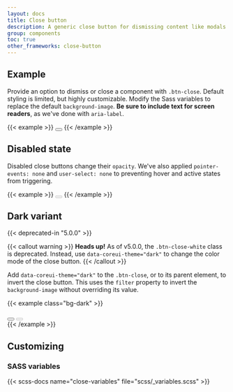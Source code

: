 ```yaml
---
layout: docs
title: Close button
description: A generic close button for dismissing content like modals and alerts.
group: components
toc: true
other_frameworks: close-button
---
```


## Example

Provide an option to dismiss or close a component with `.btn-close`. Default styling is limited, but highly customizable. Modify the Sass variables to replace the default `background-image`. **Be sure to include text for screen readers**, as we've done with `aria-label`.

{{< example >}}
<button type="button" class="btn-close" aria-label="Close"></button>
{{< /example >}}

## Disabled state

Disabled close buttons change their `opacity`. We've also applied `pointer-events: none` and `user-select: none` to preventing hover and active states from triggering.

{{< example >}}
<button type="button" class="btn-close" disabled aria-label="Close"></button>
{{< /example >}}

## Dark variant

{{< deprecated-in "5.0.0" >}}

{{< callout warning >}}
**Heads up!** As of v5.0.0, the `.btn-close-white` class is deprecated. Instead, use `data-coreui-theme="dark"` to change the color mode of the close button.
{{< /callout >}}

Add `data-coreui-theme="dark"` to the `.btn-close`, or to its parent element, to invert the close button. This uses the `filter` property to invert the `background-image` without overriding its value.

{{< example class="bg-dark" >}}
<div data-coreui-theme="dark">
  <button type="button" class="btn-close" aria-label="Close"></button>
  <button type="button" class="btn-close" disabled aria-label="Close"></button>
</div>
{{< /example >}}

## Customizing

### SASS variables

{{< scss-docs name="close-variables" file="scss/_variables.scss" >}}
